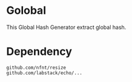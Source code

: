 # Golobal
This Global Hash Generator extract global hash.

# Dependency

    github.com/nfnt/resize
    github.com/labstack/echo/...